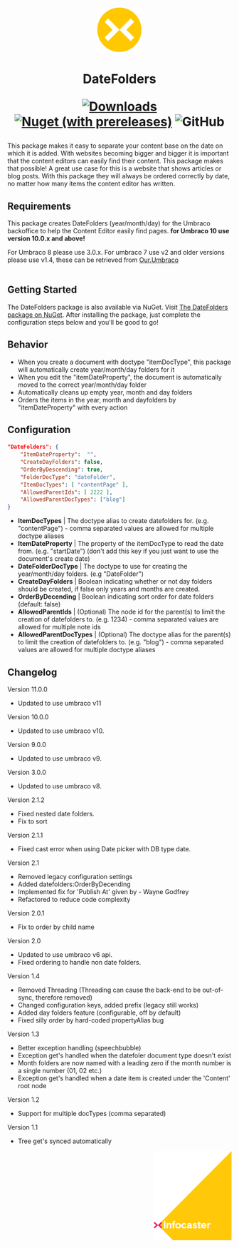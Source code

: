 <h3 align="center">
<img height="100" src="https://raw.githubusercontent.com/Infocaster/.github/main/assets/infocaster_nuget_yellow.svg">
</h3>

<h1 align="center">
DateFolders

[![Downloads](https://img.shields.io/nuget/dt/Infocaster.Umbraco.DateFolders?color=ff0069)](https://www.nuget.org/packages/Infocaster.Umbraco.DateFolders/)
[![Nuget (with prereleases)](https://img.shields.io/nuget/vpre/Infocaster.Umbraco.DateFolders?color=ffc800)](https://www.nuget.org/packages/Infocaster.Umbraco.DateFolders/)
![GitHub](https://img.shields.io/github/license/Infocaster/DateFolders?color=ff0069)

</h1>
This package makes it easy to separate your content base on the date on which it is added.
With websites becoming bigger and bigger it is important that the content editors can easily find their content. This package makes that possible!
A great use case for this is a website that shows articles or blog posts. With this package they will always be ordered correctly by date, no matter how many items the content editor has written.

## Requirements
This package creates DateFolders (year/month/day) for the Umbraco backoffice to help the Content Editor easily find pages.
**for Umbraco 10 use version 10.0.x and above!**

For Umbraco 8 please use 3.0.x. For umbraco 7 use v2 and older versions please use v1.4, these can be retrieved from [Our.Umbraco](https://our.umbraco.com/packages/developer-tools/datefolders/) <br> <br>


## Getting Started
The DateFolders package is also available via NuGet. Visit [The DateFolders package on NuGet](https://www.nuget.org/packages/Infocaster.Umbraco.DateFolders/).
After installing the package, just complete the configuration steps below and you'll be good to go!

## Behavior
- When you create a document with doctype "itemDocType", this package will automatically create year/month/day folders for it
- When you edit the "itemDateProperty", the document is automatically moved to the correct year/month/day folder
- Automatically cleans up empty year, month and day folders
- Orders the items in the year, month and dayfolders by "itemDateProperty" with every action

## Configuration
```json
"DateFolders": {
    "ItemDateProperty":  "",            
    "CreateDayFolders": false,          
    "OrderByDescending": true,          
    "FolderDocType": "dateFolder",      
    "ItemDocTypes": [ "contentPage" ],
    "AllowedParentIds": [ 2222 ],
    "AllowedParentDocTypes": ["blog"]
}
```

- **ItemDocTypes** | The doctype alias to create datefolders for. (e.g. "contentPage") - comma separated values are allowed for multiple doctype aliases
- **ItemDateProperty** | The property of the itemDocType to read the date from. (e.g. "startDate") (don't add this key if you just want to use the document's create date)
- **DateFolderDocType** | The doctype to use for creating the year/month/day folders. (e.g "DateFolder")
- **CreateDayFolders** | Boolean indicating whether or not day folders should be created, if false only years and months are created.
- **OrderByDecending** | Boolean indicating sort order for date folders (default: false)
- **AllowedParentIds** | (Optional) The node id for the parent(s) to limit the creation of datefolders to. (e.g. 1234) - comma separated values are allowed for multiple note ids
- **AllowedParentDocTypes** | (Optional) The doctype alias for the parent(s) to limit the creation of datefolders to. (e.g. "blog") - comma separated values are allowed for multiple doctype aliases

## Changelog
Version 11.0.0
- Updated to use umbraco v11

Version 10.0.0
- Updated to use umbraco v10.

Version 9.0.0
- Updated to use umbraco v9.

Version 3.0.0 
- Updated to use umbraco v8.

Version 2.1.2
- Fixed nested date folders.
- Fix to sort

Version 2.1.1
- Fixed cast error when using Date picker with DB type date.

Version 2.1
- Removed legacy configuration settings
- Added datefolders:OrderByDecending
- Implemented fix for 'Publish At' given by - Wayne Godfrey
- Refactored to reduce code complexity

Version 2.0.1
- Fix to order by child name

Version 2.0
- Updated to use umbraco v6 api.
- Fixed ordering to handle non date folders.

Version 1.4
- Removed Threading (Threading can cause the back-end to be out-of-sync, therefore removed)
- Changed configuration keys, added prefix (legacy still works)
- Added day folders feature (configurable, off by default)
- Fixed silly order by hard-coded propertyAlias bug

Version 1.3
- Better exception handling (speechbubble)
- Exception get's handled when the datefoler document type doesn't exist
- Month folders are now named with a leading zero if the month number is a single number (01, 02 etc.)
- Exception get's handled when a date item is created under the 'Content' root node

Version 1.2
- Support for multiple docTypes (comma separated)

Version 1.1
- Tree get's synced automatically

<a href="https://infocaster.net">
<img align="right" height="200" src="https://raw.githubusercontent.com/Infocaster/.github/main/assets/Infocaster_Corner.png">
</a>